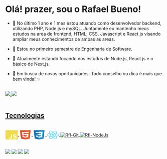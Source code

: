 <h1> Olá! prazer, sou o Rafael Bueno! </h1>

- 🔭 No último 1 ano e 1 mes estou atuando como desenvolvedor backend, utilizando PHP, Node.js e mySQL. Juntamente eu mantenho meus estudos na area de frontend, HTML, CSS, Javascript e React.js visando ampliar meus conhecimentos de ambas as areas. 

- 🔭 Estou no primeiro semestre de Engenharia de Software.

- 🌱 Atualmente estando focando nos estudos de Node.js, React.js e o básico de Next.js.

- 🤞 Em busca de novas oportunidades. Todo conselho ou dica é mais que bem vinda! ✨

##

<div>

<a href="https://github.com/RflBueno">
<img height="132em" src="https://github-readme-stats.vercel.app/api?username=RflBueno&show_icons=true&theme=dark&include_all_commits=true&count_private=true"/>    <img height="132em" src="https://github-readme-stats.vercel.app/api/top-langs/?username=RflBueno&layout=compact&langs_count=7&theme=dark"/>
</div> <br>

<h2> Tecnologias </h2>

<div style="display: inline_block"><br>
  <img align="center" alt="Rfl-Js" height="30" width="40" src="https://raw.githubusercontent.com/devicons/devicon/master/icons/javascript/javascript-plain.svg">
  <img align="center" alt="Rfl-HTML" height="30" width="40" src="https://raw.githubusercontent.com/devicons/devicon/master/icons/html5/html5-original.svg">
  <img align="center" alt="Rfl-CSS" height="30" width="40" src="https://raw.githubusercontent.com/devicons/devicon/master/icons/css3/css3-original.svg">
  <img align="center" alt="Rfl-ReactJs" height="30" width="40" src="https://raw.githubusercontent.com/devicons/devicon/master/icons/react/react-original.svg">
  <img align="center" alt="Rfl-Git" height="30" width="40" src="https://cdn.svgporn.com/logos/git-icon.svg">
  <img align="center" alt="Rfl-NodeJs" height="30" width="40" src="https://upload.wikimedia.org/wikipedia/commons/thumb/d/d9/Node.js_logo.svg/590px-Node.js_logo.svg.png">
</div>

  
##
  <a href= "mailto://rafael.bueno.c@hotmail.com"> <img src="https://img.shields.io/badge/Microsoft_Outlook-0078D4?style=for-the-badge&logo=microsoft-outlook&logoColor=white" target="_blank"></a>  <a href="https://www.linkedin.com/in/rfl-bueno/" target="_blank"> <img src="https://img.shields.io/badge/-LinkedIn-%230077B5?style=for-the-badge&logo=linkedin&logoColor=white" target="_blank"></a>  <a href="https://api.whatsapp.com/send?phone=5515998120526" target="_blank"> <img src="https://img.shields.io/badge/WhatsApp-25D366?style=for-the-badge&logo=whatsapp&logoColor=white" target="_blank"></a>  <a href="https://instagram.com/rfl_bueno" target="_blank"> <img src="https://img.shields.io/badge/Instagram-E4405F?style=for-the-badge&logo=instagram&logoColor=white" target="_blank"></a>
